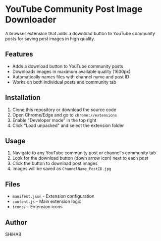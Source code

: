 # YouTube Community Post Image Downloader

A browser extension that adds a download button to YouTube community posts for saving post images in high quality.

## Features

- Adds a download button to YouTube community posts
- Downloads images in maximum available quality (1600px)
- Automatically names files with channel name and post ID
- Works on both individual posts and community tab

## Installation

1. Clone this repository or download the source code
2. Open Chrome/Edge and go to `chrome://extensions`
3. Enable "Developer mode" in the top right
4. Click "Load unpacked" and select the extension folder

## Usage

1. Navigate to any YouTube community post or channel's community tab
2. Look for the download button (down arrow icon) next to each post
3. Click the button to download post images
4. Images will be saved as `ChannelName_PostID.jpg`

## Files

- `manifest.json` - Extension configuration
- `content.js` - Main extension logic
- `icons/` - Extension icons

## Author

SHiHAB
